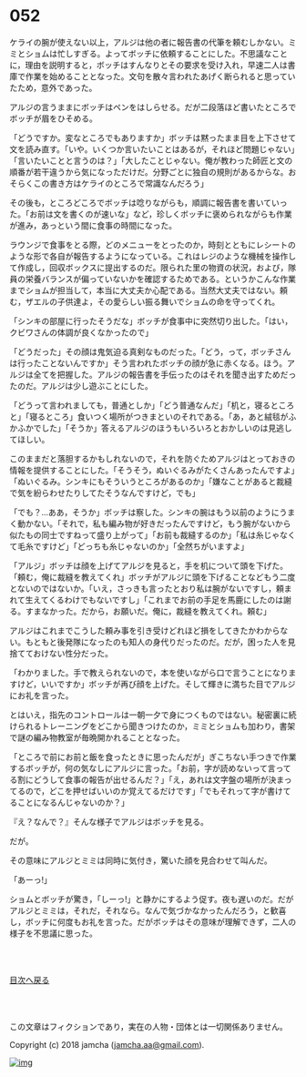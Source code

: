# 052

ケライの腕が使えない以上，アルジは他の者に報告書の代筆を頼むしかない。ミミとショムは忙しすぎる。よってボッチに依頼することにした。不思議なことに，理由を説明すると，ボッチはすんなりとその要求を受け入れ，早速二人は書庫で作業を始めることとなった。文句を散々言われたあげく断られると思っていたため，意外であった。  

アルジの言うままにボッチはペンをはしらせる。だが二段落ほど書いたところでボッチが眉をひそめる。  

「どうですか。変なところでもありますか」ボッチは黙ったまま目を上下させて文を読み直す。「いや。いくつか言いたいことはあるが，それほど問題じゃない」「言いたいことと言うのは？」「大したことじゃない。俺が教わった師匠と文の順番が若干違うから気になっただけだ。分野ごとに独自の規則があるからな。おそらくこの書き方はケライのところで常識なんだろう」  

その後も，ところどころでボッチは唸りながらも，順調に報告書を書いていった。「お前は文を書くのが速いな」など，珍しくボッチに褒められながらも作業が進み，あっという間に食事の時間になった。  

ラウンジで食事をとる際，どのメニューをとったのか，時刻とともにレシートのような形で各自が報告するようになっている。これはレジのような機械を操作して作成し，回収ボックスに提出するのだ。限られた里の物資の状況，および，隊員の栄養バランスが偏っていないかを確認するためである。というかこんな作業までショムが担当して，本当に大丈夫か心配である。当然大丈夫ではない。頼む，ザエルの子供達よ，その愛らしい振る舞いでショムの命を守ってくれ。  

「シンキの部屋に行ったそうだな」ボッチが食事中に突然切り出した。「はい，クビワさんの体調が良くなかったので」  

「どうだった」その顔は鬼気迫る真剣なものだった。「どう，って，ボッチさんは行ったことないんですか」そう言われたボッチの顔が急に赤くなる。ほう。アルジは全てを把握した。アルジの報告書を手伝ったのはそれを聞き出すためだったのだ。アルジは少し遊ぶことにした。  

「どうって言われましても，普通としか」「どう普通なんだ」「机と，寝るところと」「寝るところ」食いつく場所がつきまといのそれである。「あ，あと絨毯がふかふかでした」「そうか」答えるアルジのほうもいろいろとおかしいのは見逃してほしい。  

このままだと落胆するかもしれないので，それを防ぐためアルジはとっておきの情報を提供することにした。「そうそう，ぬいぐるみがたくさんあったんですよ」「ぬいぐるみ。シンキにもそういうところがあるのか」「嫌なことがあると裁縫で気を紛らわせたりしてたそうなんですけど，でも」  

「でも？…ああ，そうか」ボッチは察した。シンキの腕はもう以前のようにうまく動かない。「それで，私も編み物が好きだったんですけど，もう腕がないから似たもの同士ですねって盛り上がって」「お前も裁縫するのか」「私は糸じゃなくて毛糸ですけど」「どっちも糸じゃないのか」「全然ちがいますよ」  

「アルジ」ボッチは顔を上げてアルジを見ると，手を机について頭を下げた。「頼む，俺に裁縫を教えてくれ」ボッチがアルジに頭を下げることなどもう二度とないのではないか。「いえ，さっきも言ったとおり私は腕がないですし，頼まれて生えてくるわけでもないですし」「これまでお前の手足を馬鹿にしたのは謝る。すまなかった。だから，お願いだ。俺に，裁縫を教えてくれ。頼む」  

アルジはこれまでこうした頼み事を引き受けどれほど損をしてきたかわからない。もともと後発隊になったのも知人の身代りだったのだ。だが，困った人を見捨てておけない性分だった。  

「わかりました。手で教えられないので，本を使いながら口で言うことになりますけど，いいですか」ボッチが再び顔を上げた。そして輝きに満ちた目でアルジにお礼を言った。  

とはいえ，指先のコントロールは一朝一夕で身につくものではない。秘密裏に続けられるトレーニングをどこから聞きつけたのか，ミミとショムも加わり，書架で謎の編み物教室が毎晩開かれることとなった。  

「ところで前にお前と飯を食ったときに思ったんだが」ぎこちない手つきで作業するボッチが，何の気なしにアルジに言った。「お前，字が読めないって言ってる割にどうして食事の報告が出せるんだ？」「え，あれは文字盤の場所が決まってるので，どこを押せばいいのか覚えてるだけです」「でもそれって字が書けてることになるんじゃないのか？」  

『え？なんで？』そんな様子でアルジはボッチを見る。  

だが。  

その意味にアルジとミミは同時に気付き，驚いた顔を見合わせて叫んだ。  

「あーっ!」  

ショムとボッチが驚き，「しーっ!」と静かにするよう促す。夜も遅いのだ。だがアルジとミミは，それだ，それなら。なんで気づかなかったんだろう，と歓喜し，ボッチに何度もお礼を言った。だがボッチはその意味が理解できず，二人の様子を不思議に思った。  

<br>  
<br>  

[目次へ戻る](https://github.com/jamcha-aa/OblivionReports/blob/master/README.md)  

<br>  
<br>  

この文章はフィクションであり，実在の人物・団体とは一切関係ありません。  

Copyright (c) 2018 jamcha (jamcha.aa@gmail.com).  

[![img](http://i.creativecommons.org/l/by-nc-sa/4.0/88x31.png)](http://creativecommons.org/licenses/by-nc-sa/4.0/deed)
